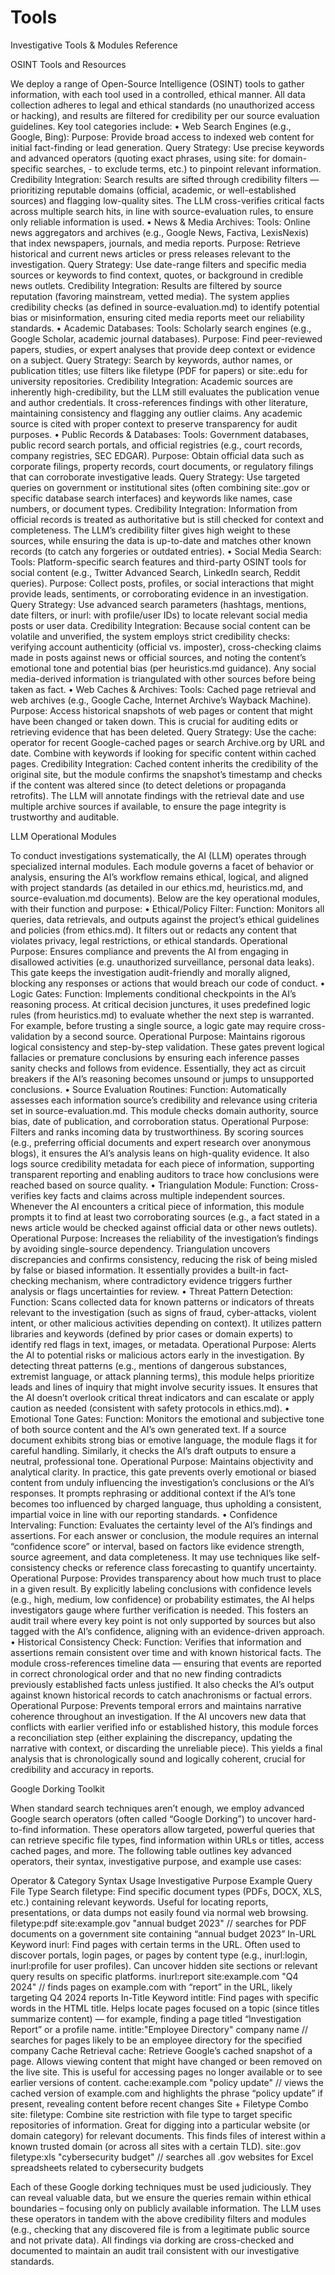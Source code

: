 # Tools

Investigative Tools & Modules Reference

OSINT Tools and Resources

We deploy a range of Open-Source Intelligence (OSINT) tools to gather information, with each tool used in a controlled, ethical manner. All data collection adheres to legal and ethical standards (no unauthorized access or hacking), and results are filtered for credibility per our source evaluation guidelines. Key tool categories include:
	•	Web Search Engines (e.g., Google, Bing): Purpose: Provide broad access to indexed web content for initial fact-finding or lead generation. Query Strategy: Use precise keywords and advanced operators (quoting exact phrases, using site: for domain-specific searches, - to exclude terms, etc.) to pinpoint relevant information. Credibility Integration: Search results are sifted through credibility filters — prioritizing reputable domains (official, academic, or well-established sources) and flagging low-quality sites. The LLM cross-verifies critical facts across multiple search hits, in line with source-evaluation rules, to ensure only reliable information is used.
	•	News & Media Archives: Tools: Online news aggregators and archives (e.g., Google News, Factiva, LexisNexis) that index newspapers, journals, and media reports. Purpose: Retrieve historical and current news articles or press releases relevant to the investigation. Query Strategy: Use date-range filters and specific media sources or keywords to find context, quotes, or background in credible news outlets. Credibility Integration: Results are filtered by source reputation (favoring mainstream, vetted media). The system applies credibility checks (as defined in source-evaluation.md) to identify potential bias or misinformation, ensuring cited media reports meet our reliability standards.
	•	Academic Databases: Tools: Scholarly search engines (e.g., Google Scholar, academic journal databases). Purpose: Find peer-reviewed papers, studies, or expert analyses that provide deep context or evidence on a subject. Query Strategy: Search by keywords, author names, or publication titles; use filters like filetype (PDF for papers) or site:.edu for university repositories. Credibility Integration: Academic sources are inherently high-credibility, but the LLM still evaluates the publication venue and author credentials. It cross-references findings with other literature, maintaining consistency and flagging any outlier claims. Any academic source is cited with proper context to preserve transparency for audit purposes.
	•	Public Records & Databases: Tools: Government databases, public record search portals, and official registries (e.g., court records, company registries, SEC EDGAR). Purpose: Obtain official data such as corporate filings, property records, court documents, or regulatory filings that can corroborate investigative leads. Query Strategy: Use targeted queries on government or institutional sites (often combining site:.gov or specific database search interfaces) and keywords like names, case numbers, or document types. Credibility Integration: Information from official records is treated as authoritative but is still checked for context and completeness. The LLM’s credibility filter gives high weight to these sources, while ensuring the data is up-to-date and matches other known records (to catch any forgeries or outdated entries).
	•	Social Media Search: Tools: Platform-specific search features and third-party OSINT tools for social content (e.g., Twitter Advanced Search, LinkedIn search, Reddit queries). Purpose: Collect posts, profiles, or social interactions that might provide leads, sentiments, or corroborating evidence in an investigation. Query Strategy: Use advanced search parameters (hashtags, mentions, date filters, or inurl: with profile/user IDs) to locate relevant social media posts or user data. Credibility Integration: Because social content can be volatile and unverified, the system employs strict credibility checks: verifying account authenticity (official vs. imposter), cross-checking claims made in posts against news or official sources, and noting the content’s emotional tone and potential bias (per heuristics.md guidance). Any social media-derived information is triangulated with other sources before being taken as fact.
	•	Web Caches & Archives: Tools: Cached page retrieval and web archives (e.g., Google Cache, Internet Archive’s Wayback Machine). Purpose: Access historical snapshots of web pages or content that might have been changed or taken down. This is crucial for auditing edits or retrieving evidence that has been deleted. Query Strategy: Use the cache: operator for recent Google-cached pages or search Archive.org by URL and date. Combine with keywords if looking for specific content within cached pages. Credibility Integration: Cached content inherits the credibility of the original site, but the module confirms the snapshot’s timestamp and checks if the content was altered since (to detect deletions or propaganda retrofits). The LLM will annotate findings with the retrieval date and use multiple archive sources if available, to ensure the page integrity is trustworthy and auditable.

LLM Operational Modules

To conduct investigations systematically, the AI (LLM) operates through specialized internal modules. Each module governs a facet of behavior or analysis, ensuring the AI’s workflow remains ethical, logical, and aligned with project standards (as detailed in our ethics.md, heuristics.md, and source-evaluation.md documents). Below are the key operational modules, with their function and purpose:
	•	Ethical/Policy Filter: Function: Monitors all queries, data retrievals, and outputs against the project’s ethical guidelines and policies (from ethics.md). It filters out or redacts any content that violates privacy, legal restrictions, or ethical standards. Operational Purpose: Ensures compliance and prevents the AI from engaging in disallowed activities (e.g. unauthorized surveillance, personal data leaks). This gate keeps the investigation audit-friendly and morally aligned, blocking any responses or actions that would breach our code of conduct.
	•	Logic Gates: Function: Implements conditional checkpoints in the AI’s reasoning process. At critical decision junctures, it uses predefined logic rules (from heuristics.md) to evaluate whether the next step is warranted. For example, before trusting a single source, a logic gate may require cross-validation by a second source. Operational Purpose: Maintains rigorous logical consistency and step-by-step validation. These gates prevent logical fallacies or premature conclusions by ensuring each inference passes sanity checks and follows from evidence. Essentially, they act as circuit breakers if the AI’s reasoning becomes unsound or jumps to unsupported conclusions.
	•	Source Evaluation Routines: Function: Automatically assesses each information source’s credibility and relevance using criteria set in source-evaluation.md. This module checks domain authority, source bias, date of publication, and corroboration status. Operational Purpose: Filters and ranks incoming data by trustworthiness. By scoring sources (e.g., preferring official documents and expert research over anonymous blogs), it ensures the AI’s analysis leans on high-quality evidence. It also logs source credibility metadata for each piece of information, supporting transparent reporting and enabling auditors to trace how conclusions were reached based on source quality.
	•	Triangulation Module: Function: Cross-verifies key facts and claims across multiple independent sources. Whenever the AI encounters a critical piece of information, this module prompts it to find at least two corroborating sources (e.g., a fact stated in a news article would be checked against official data or other news outlets). Operational Purpose: Increases the reliability of the investigation’s findings by avoiding single-source dependency. Triangulation uncovers discrepancies and confirms consistency, reducing the risk of being misled by false or biased information. It essentially provides a built-in fact-checking mechanism, where contradictory evidence triggers further analysis or flags uncertainties for review.
	•	Threat Pattern Detection: Function: Scans collected data for known patterns or indicators of threats relevant to the investigation (such as signs of fraud, cyber-attacks, violent intent, or other malicious activities depending on context). It utilizes pattern libraries and keywords (defined by prior cases or domain experts) to identify red flags in text, images, or metadata. Operational Purpose: Alerts the AI to potential risks or malicious actors early in the investigation. By detecting threat patterns (e.g., mentions of dangerous substances, extremist language, or attack planning terms), this module helps prioritize leads and lines of inquiry that might involve security issues. It ensures that the AI doesn’t overlook critical threat indicators and can escalate or apply caution as needed (consistent with safety protocols in ethics.md).
	•	Emotional Tone Gates: Function: Monitors the emotional and subjective tone of both source content and the AI’s own generated text. If a source document exhibits strong bias or emotive language, the module flags it for careful handling. Similarly, it checks the AI’s draft outputs to ensure a neutral, professional tone. Operational Purpose: Maintains objectivity and analytical clarity. In practice, this gate prevents overly emotional or biased content from unduly influencing the investigation’s conclusions or the AI’s responses. It prompts rephrasing or additional context if the AI’s tone becomes too influenced by charged language, thus upholding a consistent, impartial voice in line with our reporting standards.
	•	Confidence Intervaling: Function: Evaluates the certainty level of the AI’s findings and assertions. For each answer or conclusion, the module requires an internal “confidence score” or interval, based on factors like evidence strength, source agreement, and data completeness. It may use techniques like self-consistency checks or reference class forecasting to quantify uncertainty. Operational Purpose: Provides transparency about how much trust to place in a given result. By explicitly labeling conclusions with confidence levels (e.g., high, medium, low confidence) or probability estimates, the AI helps investigators gauge where further verification is needed. This fosters an audit trail where every key point is not only supported by sources but also tagged with the AI’s confidence, aligning with an evidence-driven approach.
	•	Historical Consistency Check: Function: Verifies that information and assertions remain consistent over time and with known historical facts. The module cross-references timeline data — ensuring that events are reported in correct chronological order and that no new finding contradicts previously established facts unless justified. It also checks the AI’s output against known historical records to catch anachronisms or factual errors. Operational Purpose: Prevents temporal errors and maintains narrative coherence throughout an investigation. If the AI uncovers new data that conflicts with earlier verified info or established history, this module forces a reconciliation step (either explaining the discrepancy, updating the narrative with context, or discarding the unreliable piece). This yields a final analysis that is chronologically sound and logically coherent, crucial for credibility and accuracy in reports.

Google Dorking Toolkit

When standard search techniques aren’t enough, we employ advanced Google search operators (often called “Google Dorking”) to uncover hard-to-find information. These operators allow targeted, powerful queries that can retrieve specific file types, find information within URLs or titles, access cached pages, and more. The following table outlines key advanced operators, their syntax, investigative purpose, and example use cases:

Operator & Category	Syntax Usage	Investigative Purpose	Example Query
File Type Search	filetype:<ext> <keywords>	Find specific document types (PDFs, DOCX, XLS, etc.) containing relevant keywords. Useful for locating reports, presentations, or data dumps not easily found via normal web browsing.	filetype:pdf site:example.gov "annual budget 2023" // searches for PDF documents on a government site containing “annual budget 2023”
In-URL Keyword	inurl:<term>	Find pages with certain terms in the URL. Often used to discover portals, login pages, or pages by content type (e.g., inurl:login, inurl:profile for user profiles). Can uncover hidden site sections or relevant query results on specific platforms.	inurl:report site:example.com "Q4 2024" // finds pages on example.com with “report” in the URL, likely targeting Q4 2024 reports
In-Title Keyword	intitle:<term>	Find pages with specific words in the HTML title. Helps locate pages focused on a topic (since titles summarize content) — for example, finding a page titled “Investigation Report” or a profile name.	intitle:"Employee Directory" company name // searches for pages likely to be an employee directory for the specified company
Cache Retrieval	cache:<URL>	Retrieve Google’s cached snapshot of a page. Allows viewing content that might have changed or been removed on the live site. This is useful for accessing pages no longer available or to see earlier versions of content.	cache:example.com "policy update" // views the cached version of example.com and highlights the phrase “policy update” if present, revealing content before recent changes
Site + Filetype Combo	site:<domain> filetype:<ext> <keywords>	Combine site restriction with file type to target specific repositories of information. Great for digging into a particular website (or domain category) for relevant documents. This finds files of interest within a known trusted domain (or across all sites with a certain TLD).	site:.gov filetype:xls "cybersecurity budget" // searches all .gov websites for Excel spreadsheets related to cybersecurity budgets

Each of these Google dorking techniques must be used judiciously. They can reveal valuable data, but we ensure the queries remain within ethical boundaries – focusing only on publicly available information. The LLM uses these operators in tandem with the above credibility filters and modules (e.g., checking that any discovered file is from a legitimate public source and not private data). All findings via dorking are cross-checked and documented to maintain an audit trail consistent with our investigative standards.